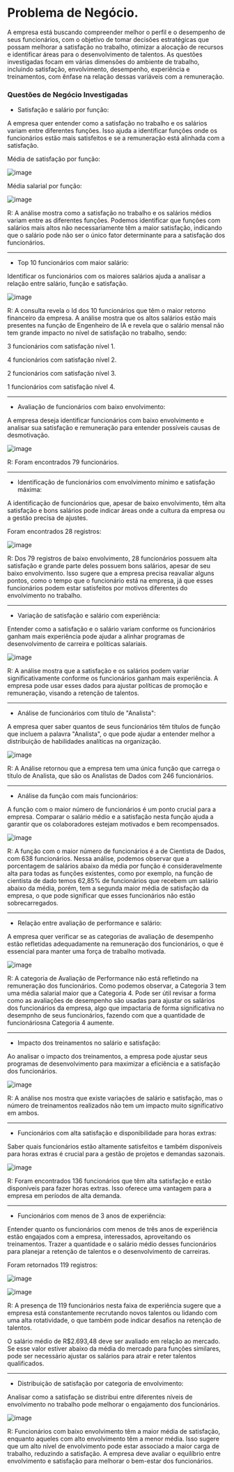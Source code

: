 # Problema de Negócio.

A empresa está buscando compreender melhor o perfil e o desempenho de seus funcionários, com o objetivo de tomar decisões estratégicas que possam melhorar a satisfação no trabalho, otimizar a alocação de recursos e identificar áreas para o desenvolvimento de talentos. As questões investigadas focam em várias dimensões do ambiente de trabalho, incluindo satisfação, envolvimento, desempenho, experiência e treinamentos, com ênfase na relação dessas variáveis com a remuneração.


### Questões de Negócio Investigadas
- Satisfação e salário por função: 

A empresa quer entender como a satisfação no trabalho e os salários variam entre diferentes funções. Isso ajuda a identificar funções onde os funcionários estão mais satisfeitos e se a remuneração está alinhada com a satisfação.

Média de satisfação por função:        

![image](https://github.com/user-attachments/assets/dd469758-cb44-4203-bc20-c365e88ef714)      

Média salarial por função:

![image](https://github.com/user-attachments/assets/6633b686-8fa7-43c6-afc3-eef9bbccd3d4)

R: A análise mostra como a satisfação no trabalho e os salários médios variam entre as diferentes funções. 
Podemos identificar que funções com salários mais altos não necessariamente têm a maior satisfação, indicando que o salário pode não ser o único fator determinante para a satisfação dos funcionários.

---------------
- Top 10 funcionários com maior salário: 

Identificar os funcionários com os maiores salários ajuda a analisar a relação entre salário, função e satisfação.

![image](https://github.com/user-attachments/assets/b97dfd84-208b-4927-b2dd-af20d24011a6)

R: A consulta revela o Id dos 10 funcionários que têm o maior retorno financeiro da empresa. A análise mostra que os altos salários estão mais presentes na função de Engenheiro de IA e revela que o salário mensal não tem grande impacto no nível de satisfação no trabalho, sendo:

3 funcionários com satisfação nível 1.

4 funcionários com satisfação nível 2.

2 funcionários com satisfação nível 3.

1 funcionários com satisfação nível 4.

---------------
-	Avaliação de funcionários com baixo envolvimento:

A empresa deseja identificar funcionários com baixo envolvimento e analisar sua satisfação e remuneração para entender possíveis causas de desmotivação.

![image](https://github.com/user-attachments/assets/42f0347f-d1fb-470a-b477-30ebdad2af86)

R: Foram encontrados 79 funcionários.

---------------
- Identificação de funcionários com envolvimento mínimo e satisfação máxima:

A identificação de funcionários que, apesar de baixo envolvimento, têm alta satisfação e bons salários pode indicar áreas onde a cultura da empresa ou a gestão precisa de ajustes.

Foram encontrados 28 registros:

![image](https://github.com/user-attachments/assets/fe414707-5be3-4485-945c-5bbc914cea20)

R: Dos 79 registros de baixo envolvimento, 28 funcionários possuem alta satisfação e grande parte deles possuem bons salários, apesar de seu baixo envolvimento. Isso sugere que a empresa precisa reavaliar alguns pontos, como o tempo que o funcionário está na empresa, já que esses funcionários podem estar satisfeitos por motivos diferentes do envolvimento no trabalho.

---------------
- Variação de satisfação e salário com experiência:

Entender como a satisfação e o salário variam conforme os funcionários ganham mais experiência pode ajudar a alinhar programas de desenvolvimento de carreira e políticas salariais.

![image](https://github.com/user-attachments/assets/1f84e83f-7290-49ce-9b1b-047232cdc864)

R: A análise mostra que a satisfação e os salários podem variar significativamente conforme os funcionários ganham mais experiência. A empresa pode usar esses dados para ajustar políticas de promoção e remuneração, visando a retenção de talentos.

---------------
- Análise de funcionários com título de "Analista": 

A empresa quer saber quantos de seus funcionários têm títulos de função que incluem a palavra "Analista", o que pode ajudar a entender melhor a distribuição de habilidades analíticas na organização.

![image](https://github.com/user-attachments/assets/ab0cc544-1014-4ef8-a829-ee774682e5b0)

R: A Análise retornou que a empresa tem uma única função que carrega o título de Analista, que são os Analistas de Dados com 246 funcionários.

---------------
- Análise da função com mais funcionários: 

A função com o maior número de funcionários é um ponto crucial para a empresa. Comparar o salário médio e a satisfação nesta função ajuda a garantir que os colaboradores estejam motivados e bem recompensados.

![image](https://github.com/user-attachments/assets/7c89b3ea-f958-45ab-8437-7f14d85c73a3)

R: A função com o maior número de funcionários é a de Cientista de Dados, com 638 funcionários. Nessa análise, podemos observar que a porcentagem de salários abaixo da média por função é consideravelmente alta para todas as funções existentes, como por exemplo, na função de cientista de dado temos 62,85% de funcionários que recebem um salário abaixo da média, porém, tem a segunda maior média de satisfação da empresa, o que pode significar que esses funcionários não estão sobrecarregados.

---------------
- Relação entre avaliação de performance e salário:

A empresa quer verificar se as categorias de avaliação de desempenho estão refletidas adequadamente na remuneração dos funcionários, o que é essencial para manter uma força de trabalho motivada.

![image](https://github.com/user-attachments/assets/5563402e-f080-4dab-b02d-759659a69796)

R: A categoria de Avaliação de Performance não está refletindo na remuneração dos funcionários. Como podemos observar, a Categoria 3 tem uma média salarial maior que a Categoria 4. Pode ser útil revisar a forma como as avaliações de desempenho são usadas para ajustar os salários dos funcionários da empresa, algo que impactaria de forma significativa no desempnho de seus funcionários, fazendo com que a quantidade de funcionáriosna Categoria 4 aumente. 

---------------
- Impacto dos treinamentos no salário e satisfação: 

Ao analisar o impacto dos treinamentos, a empresa pode ajustar seus programas de desenvolvimento para maximizar a eficiência e a satisfação dos funcionários.

![image](https://github.com/user-attachments/assets/e196f9cb-0eaf-4ae0-a5b4-a7bb5850aaae)

R: A análise nos mostra que existe variações de salário e satisfação, mas o número de treinamentos realizados não tem um impacto muito significativo em ambos.

---------------
- Funcionários com alta satisfação e disponibilidade para horas extras:

Saber quais funcionários estão altamente satisfeitos e também disponíveis para horas extras é crucial para a gestão de projetos e demandas sazonais.

![image](https://github.com/user-attachments/assets/19cb9fd3-2e58-44e0-9f79-91a53ad9883b)

R: Foram encontrados 136 funcionários que têm alta satisfação e estão disponíveis para fazer horas extras. Isso oferece uma vantagem para a empresa em períodos de alta demanda.

---------------
- Funcionários com menos de 3 anos de experiência:

Entender quanto os funcionários com menos de três anos de experiência estão engajados com a empresa, interessados, aproveitando os treinamentos. Trazer a quantidade e o salário médio desses funcionários para planejar a retenção de talentos e o desenvolvimento de carreiras.

Foram retornados 119 registros:

![image](https://github.com/user-attachments/assets/0dddbb88-6172-4f50-917c-25e8cfd4b9a3)

![image](https://github.com/user-attachments/assets/64c6cd46-789c-4d7d-a5eb-9a2805632231)

R: A presença de 119 funcionários nesta faixa de experiência sugere que a empresa está constantemente recrutando novos talentos ou lidando com uma alta rotatividade, o que também pode indicar desafios na retenção de talentos.

O salário médio de R$2.693,48 deve ser avaliado em relação ao mercado. Se esse valor estiver abaixo da média do mercado para funções similares, pode ser necessário ajustar os salários para atrair e reter talentos qualificados.

---------------
- Distribuição de satisfação por categoria de envolvimento:

Analisar como a satisfação se distribui entre diferentes níveis de envolvimento no trabalho pode melhorar o engajamento dos funcionários.

![image](https://github.com/user-attachments/assets/8cc98e2d-bdd5-475a-8034-6e621808f6f2)

R: Funcionários com baixo envolvimento têm a maior média de satisfação, enquanto aqueles com alto envolvimento têm a menor média. Isso sugere que um alto nível de envolvimento pode estar associado a maior carga de trabalho, reduzindo a satisfação. A empresa deve avaliar o equilíbrio entre envolvimento e satisfação para melhorar o bem-estar dos funcionários.

















